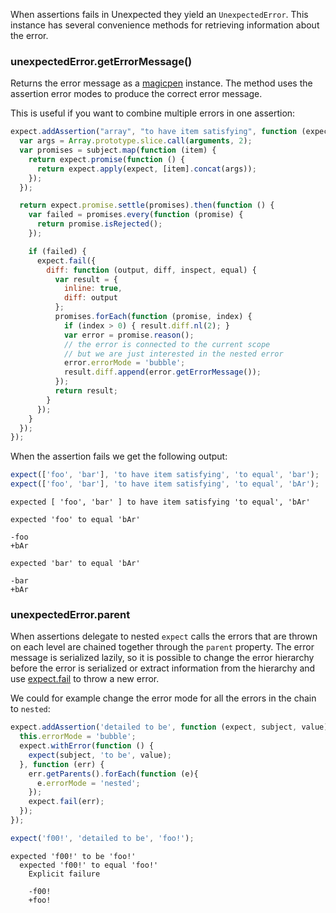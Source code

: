 When assertions fails in Unexpected they yield an
`UnexpectedError`. This instance has several convenience methods for
retrieving information about the error.

### unexpectedError.getErrorMessage()

Returns the error message as a
[magicpen](https://github.com/sunesimonsen/magicpen) instance. The
method uses the assertion error modes to produce the correct
error message.

This is useful if you want to combine multiple errors in one assertion:

```js
expect.addAssertion("array", "to have item satisfying", function (expect, subject) {
  var args = Array.prototype.slice.call(arguments, 2);
  var promises = subject.map(function (item) {
    return expect.promise(function () {
      return expect.apply(expect, [item].concat(args));
    });
  });

  return expect.promise.settle(promises).then(function () {
    var failed = promises.every(function (promise) {
      return promise.isRejected();
    });

    if (failed) {
      expect.fail({
        diff: function (output, diff, inspect, equal) {
          var result = {
            inline: true,
            diff: output
          };
          promises.forEach(function (promise, index) {
            if (index > 0) { result.diff.nl(2); }
            var error = promise.reason();
            // the error is connected to the current scope
            // but we are just interested in the nested error
            error.errorMode = 'bubble';
            result.diff.append(error.getErrorMessage());
          });
          return result;
        }
      });
    }
  });
});
```

When the assertion fails we get the following output:

```js
expect(['foo', 'bar'], 'to have item satisfying', 'to equal', 'bar');
expect(['foo', 'bar'], 'to have item satisfying', 'to equal', 'bAr');
```

```output
expected [ 'foo', 'bar' ] to have item satisfying 'to equal', 'bAr'

expected 'foo' to equal 'bAr'

-foo
+bAr

expected 'bar' to equal 'bAr'

-bar
+bAr
```

### unexpectedError.parent

When assertions delegate to nested `expect` calls the errors that are
thrown on each level are chained together through the `parent`
property. The error message is serialized lazily, so it is possible to
change the error hierarchy before the error is serialized or extract
information from the hierarchy and use [expect.fail](../fail/) to throw
a new error.

We could for example change the error mode for all the errors in the
chain to `nested`:

```js
expect.addAssertion('detailed to be', function (expect, subject, value) {
  this.errorMode = 'bubble';
  expect.withError(function () {
    expect(subject, 'to be', value);
  }, function (err) {
    err.getParents().forEach(function (e){
      e.errorMode = 'nested';
    });
    expect.fail(err);
  });
});

expect('f00!', 'detailed to be', 'foo!');
```

```output
expected 'f00!' to be 'foo!'
  expected 'f00!' to equal 'foo!'
    Explicit failure

    -f00!
    +foo!
```
